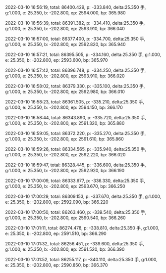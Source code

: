 2022-03-10 16:56:19, total: 86400.429, p: -333.840, delta:25.350 手, g:1.000, e: 25.350, b: -202.800, ep: 2594.000, bp: 365.980

2022-03-10 16:56:39, total: 86391.382, p: -334.410, delta:25.350 手, g:1.000, e: 25.350, b: -202.800, ep: 2593.910, bp: 366.040

2022-03-10 16:57:00, total: 86377.400, p: -334.700, delta:25.350 手, g:1.000, e: 25.350, b: -202.800, ep: 2592.820, bp: 365.940

2022-03-10 16:57:21, total: 86395.505, p: -334.160, delta:25.350 手, g:1.000, e: 25.350, b: -202.800, ep: 2593.600, bp: 365.970

2022-03-10 16:57:42, total: 86396.748, p: -334.250, delta:25.350 手, g:1.000, e: 25.350, b: -202.800, ep: 2593.910, bp: 366.020

2022-03-10 16:58:02, total: 86379.330, p: -335.100, delta:25.350 手, g:1.000, e: 25.350, b: -202.800, ep: 2592.980, bp: 366.010

2022-03-10 16:58:23, total: 86361.505, p: -335.210, delta:25.350 手, g:1.000, e: 25.350, b: -202.800, ep: 2594.150, bp: 366.170

2022-03-10 16:58:44, total: 86343.890, p: -335.720, delta:25.350 手, g:1.000, e: 25.350, b: -202.800, ep: 2591.320, bp: 365.880

2022-03-10 16:59:05, total: 86372.220, p: -335.270, delta:25.350 手, g:1.000, e: 25.350, b: -202.800, ep: 2591.610, bp: 365.860

2022-03-10 16:59:26, total: 86334.565, p: -335.940, delta:25.350 手, g:1.000, e: 25.350, b: -202.800, ep: 2592.220, bp: 366.020

2022-03-10 16:59:47, total: 86328.445, p: -336.600, delta:25.350 手, g:1.000, e: 25.350, b: -202.800, ep: 2592.920, bp: 366.190

2022-03-10 17:00:09, total: 86333.677, p: -336.330, delta:25.350 手, g:1.000, e: 25.350, b: -202.800, ep: 2593.670, bp: 366.250

2022-03-10 17:00:29, total: 86309.153, p: -337.670, delta:25.350 手, g:1.000, e: 25.350, b: -202.800, ep: 2592.090, bp: 366.220

2022-03-10 17:00:50, total: 86263.460, p: -339.540, delta:25.350 手, g:1.000, e: 25.350, b: -202.800, ep: 2590.540, bp: 366.260

2022-03-10 17:01:11, total: 86274.478, p: -338.810, delta:25.350 手, g:1.000, e: 25.350, b: -202.800, ep: 2591.510, bp: 366.290

2022-03-10 17:01:32, total: 86256.451, p: -339.600, delta:25.350 手, g:1.000, e: 25.350, b: -202.800, ep: 2591.520, bp: 366.390

2022-03-10 17:01:52, total: 86255.117, p: -340.110, delta:25.350 手, g:1.000, e: 25.350, b: -202.800, ep: 2590.850, bp: 366.370